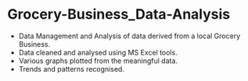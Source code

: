 # Grocery-Business_Data-Analysis

- Data Management and Analysis of data derived from a local Grocery Business.
- Data cleaned and analysed using MS Excel tools.
- Various graphs plotted from the meaningful data.
- Trends and patterns recognised.
